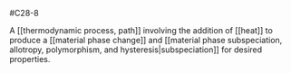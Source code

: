 #C28-8 

A [[thermodynamic process, path]] involving the addition of [[heat]] to produce a [[material phase change]] and [[material phase subspeciation, allotropy, polymorphism, and hysteresis|subspeciation]] for desired properties.